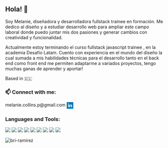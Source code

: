 ## Hola! 👋

Soy Melanie, diseñadora y desarrolladora fullstack trainee en formación. 
Me dedico al diseño y a estudiar desarrollo web para ampliar este campo laboral donde puedo juntar mis dos pasiones y generar cambios con creatividad y funcionalidad. 

Actualmente estoy terminando el curso fullstack javascript trainee , en la academia Desafío Latam. Cuento con experiencia en el mundo del diseño la cual sumada a mis habilidades técnicas para el desarrollo tanto en el back end como front end me permiten adaptarme a variados proyectos, tengo muchas ganas de aprender y aportar!

Based in 🇨🇱

<h3 align="left"> 📫  Connect with me:</h3>
melanie.collins.p@gmail.com

<a href="https://www.linkedin.com/in/m-collins-p/">
  <img align="center" alt="Linkdin" width="21px" src="https://raw.githubusercontent.com/edent/SuperTinyIcons/099dc12b59179d07d534069bc8551718f786d91a/images/svg/linkedin.svg" />
</a>


<h3 align="left">Languages and Tools:</h3>
<p align="left"> <img src="https://img.shields.io/badge/JavaScript-323330?style=for-the-badge&logo=javascript&logoColor=F7DF1E" /> <img src="https://img.shields.io/badge/HTML5-E34F26?style=for-the-badge&logo=html5&logoColor=white" /> <img src="https://img.shields.io/badge/Express%20js-000000?style=for-the-badge&logo=express&logoColor=white"/> <img src="https://img.shields.io/badge/json-5E5C5C?style=for-the-badge&logo=json&logoColor=white"/> <img src="https://img.shields.io/badge/PostgreSQL-316192?style=for-the-badge&logo=postgresql&logoColor=white"/> <img src="https://img.shields.io/badge/Bootstrap-563D7C?style=for-the-badge&logo=bootstrap&logoColor=white"/> <img src="https://img.shields.io/badge/Adobe%20Creative%20Cloud-DA1F26?style=for-the-badge&logo=Adobe%20Creative%20Cloud&logoColor=white"/> <img src="https://img.shields.io/badge/Figma-F24E1E?style=for-the-badge&logo=figma&logoColor=white"/> <img src="https://img.shields.io/badge/Arduino-00979D?style=for-the-badge&logo=Arduino&logoColor=white"/> </p> 



<p><img align="left" src="https://github-readme-stats.vercel.app/api/top-langs?username=bri-ramirez&show_icons=true&locale=en&layout=compact" alt="bri-ramirez" /></p>


